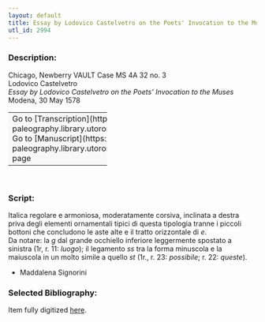 ```yaml
---
layout: default
title: Essay by Lodovico Castelvetro on the Poets' Invocation to the Muses
utl_id: 2994
---
```


### Description:

Chicago, Newberry VAULT Case MS 4A 32 no. 3<br>
Lodovico Castelvetro<br>
_Essay by Lodovico Castelvetro on the Poets' Invocation to the Muses_<br>
Modena, 30 May 1578

<table border="0.5" cellpadding="1" cellspacing="1" style="width: 200px; background-color:#F8F8F8;"><tbody><tr><td>Go to [Transcription](https://italian-paleography.library.utoronto.ca/content/transcript_IP_039)<br>
Go to [Manuscript](https://italian-paleography.library.utoronto.ca/islandora/object/italianpaleography%3AIP_039) page</td></tr></tbody></table> 

### Script:

Italica regolare e armoniosa, moderatamente corsiva, inclinata a destra priva degli elementi ornamentali tipici di questa tipologia tranne i piccoli bottoni che concludono le aste alte e il tratto orizzontale di _e_.<br>
Da notare: la _g_ dal grande occhiello inferiore leggermente spostato a sinistra (1r, r. 11: _luogo_); il legamento _ss_ tra la forma minuscola e la maiuscola in un molto simile a quello _st_ (1r., r. 23: _possibile_; r. 22: _queste_).<br>
- Maddalena Signorini

### Selected Bibliography:

Item fully digitized [here](http://digcoll.newberry.org/#/item/ia-case_ms_4a_32_no_01). 

